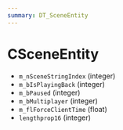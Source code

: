 ```yaml
---
summary: DT_SceneEntity
---
```


# CSceneEntity


* `m_nSceneStringIndex` (integer)
* `m_bIsPlayingBack` (integer)
* `m_bPaused` (integer)
* `m_bMultiplayer` (integer)
* `m_flForceClientTime` (float)
* `lengthprop16` (integer)
